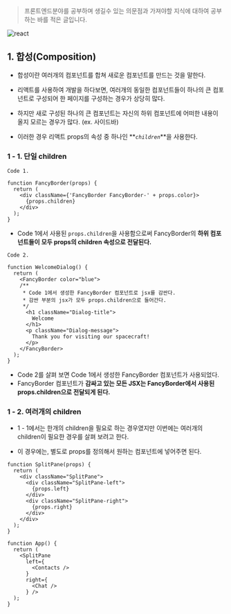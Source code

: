 > 프론트엔드분야를 공부하며 생길수 있는 의문점과 가져야할 지식에 대하여 공부하는 바를 적은 글입니다.

![react](https://velog.velcdn.com/images/cnffjd95/post/74975bdb-7603-49d5-9e50-a9c9d8329843/image.png)

## 1. 합성(Composition)

- 합성이란 여러개의 컴포넌트를 합쳐 새로운 컴포넌트를 만드는 것을 말한다.

- 리액트를 사용하여 개발을 하다보면, 여러개의 동일한 컴포넌트들이 하나의 큰 컴포넌트로 구성되어 한 페이지를 구성하는 경우가 상당히 많다.

- 하지만 새로 구성된 하나의 큰 컴포넌트는 자신의 하위 컴포넌트에 어떠한 내용이 올지 모르는 경우가 많다. (ex. 사이드바)

- 이러한 경우 리액트 props의 속성 중 하나인 **_`children`_**을 사용한다.

### 1 - 1. 단일 children

```
Code 1.

function FancyBorder(props) {
  return (
    <div className={'FancyBorder FancyBorder-' + props.color}>
      {props.children}
    </div>
  );
}
```

- Code 1에서 사용된 `props.children`을 사용함으로써 FancyBorder의 **하위 컴포넌트들이 모두 props의 children 속성으로 전달된다.**

```
Code 2.

function WelcomeDialog() {
  return (
    <FancyBorder color="blue">
    /**
     * Code 1에서 생성한 FancyBorder 컴포넌트로 jsx를 감싼다.
     * 감싼 부분의 jsx가 모두 props.children으로 들어간다.
     */
      <h1 className="Dialog-title">
        Welcome
      </h1>
      <p className="Dialog-message">
        Thank you for visiting our spacecraft!
      </p>
    </FancyBorder>
  );
}
```

- Code 2를 살펴 보면 Code 1에서 생성한 FancyBorder 컴포넌트가 사용되었다.
- FancyBorder 컴포넌트가 **감싸고 있는 모든 JSX는 FancyBorder에서 사용된 props.children으로 전달되게 된다.**

### 1 - 2. 여러개의 children

- 1 - 1에서는 한개의 children을 필요로 하는 경우였지만 이번에는 여러개의 children이 필요한 경우를 살펴 보려고 한다.

- 이 경우에는, 별도로 props를 정의해서 원하는 컴포넌트에 넣어주면 된다.

```
function SplitPane(props) {
  return (
    <div className="SplitPane">
      <div className="SplitPane-left">
        {props.left}
      </div>
      <div className="SplitPane-right">
        {props.right}
      </div>
    </div>
  );
}

function App() {
  return (
    <SplitPane
      left={
        <Contacts />
      }
      right={
        <Chat />
      } />
  );
}
```
